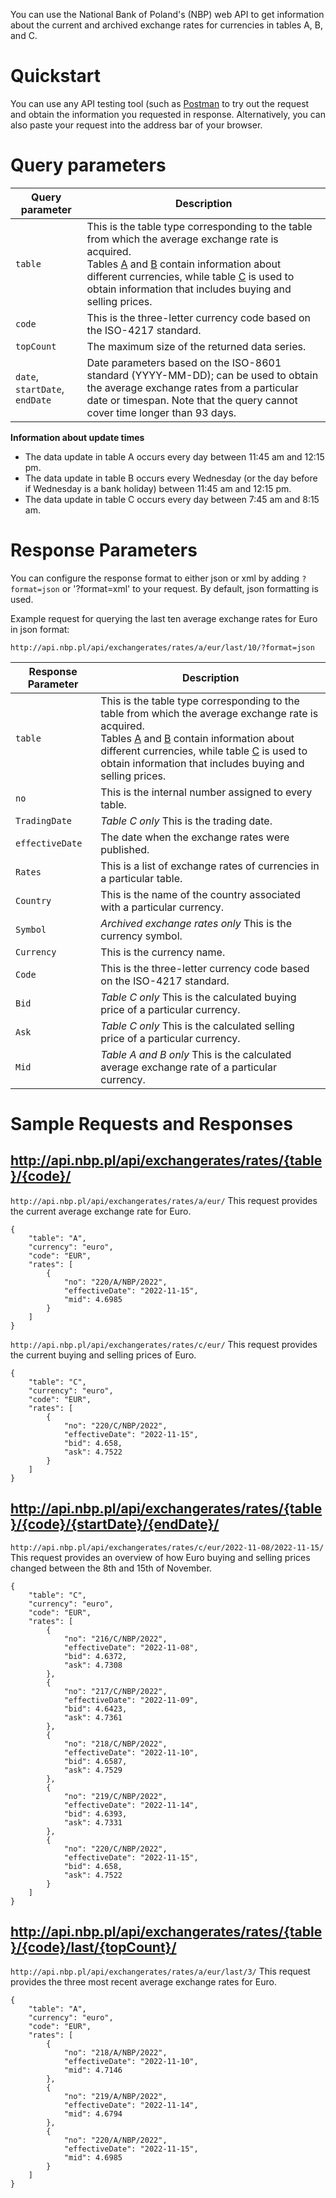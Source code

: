 You can use the National Bank of Poland's (NBP) web API to get information about the current and archived exchange rates for currencies in tables A, B, and C.

# Quickstart

You can use any API testing tool (such as [Postman](postman.com) to try out the request and obtain the information you requested in response. Alternatively, you can also paste your request into the address bar of your browser.

# Query parameters

| Query parameter | Description |
| --- | --- |
| `table` | This is the table type corresponding to the table from which the average exchange rate is acquired.  <br>Tables [A](https://www.nbp.pl/home.aspx?f=/kursy/kursya.html) and [B](https://www.nbp.pl/home.aspx?f=/kursy/kursyb.html) contain information about different currencies, while table [C](https://www.nbp.pl/home.aspx?f=/kursy/kursyc.html) is used to obtain information that includes buying and selling prices. |
| `code` | This is the three-letter currency code based on the ISO-4217 standard. |
| `topCount` | The maximum size of the returned data series. |
| `date`, `startDate`, `endDate` | Date parameters based on the ISO-8601 standard (YYYY-MM-DD); can be used to obtain the average exchange rates from a particular date or timespan. Note that the query cannot cover time longer than 93 days. |

**Information about update times**

- The data update in table A occurs every day between 11:45 am and 12:15 pm.
- The data update in table B occurs every Wednesday (or the day before if Wednesday is a bank holiday) between 11:45 am and 12:15 pm.
- The data update in table C occurs every day between 7:45 am and 8:15 am.
    

# Response Parameters

You can configure the response format to either json or xml by adding `?format=json` or '?format=xml' to your request. By default, json formatting is used.

Example request for querying the last ten average exchange rates for Euro in json format:

``` plaintext
http://api.nbp.pl/api/exchangerates/rates/a/eur/last/10/?format=json
```

| Response Parameter | Description |
| --- | --- |
| `table` | This is the table type corresponding to the table from which the average exchange rate is acquired.  <br>Tables [A](https://www.nbp.pl/home.aspx?f=/kursy/kursya.html) and [B](https://www.nbp.pl/home.aspx?f=/kursy/kursyb.html) contain information about different currencies, while table [C](https://www.nbp.pl/home.aspx?f=/kursy/kursyc.html) is used to obtain information that includes buying and selling prices. |
| `no` | This is the internal number assigned to every table. |
| `TradingDate` | _Table C only_ This is the trading date. |
| `effectiveDate` | The date when the exchange rates were published. |
| `Rates` | This is a list of exchange rates of currencies in a particular table. |
| `Country` | This is the name of the country associated with a particular currency. |
| `Symbol` | _Archived exchange rates only_ This is the currency symbol. |
| `Currency` | This is the currency name. |
| `Code` | This is the three-letter currency code based on the ISO-4217 standard. |
| `Bid` | _Table C only_ This is the calculated buying price of a particular currency. |
| `Ask` | _Table C only_ This is the calculated selling price of a particular currency. |
| `Mid` | _Table A and B only_ This is the calculated average exchange rate of a particular currency. |

# Sample Requests and Responses
## http://api.nbp.pl/api/exchangerates/rates/{table}/{code}/

`http://api.nbp.pl/api/exchangerates/rates/a/eur/` This request provides the current average exchange rate for Euro.

```
{
    "table": "A",
    "currency": "euro",
    "code": "EUR",
    "rates": [
        {
            "no": "220/A/NBP/2022",
            "effectiveDate": "2022-11-15",
            "mid": 4.6985
        }
    ]
}
```

`http://api.nbp.pl/api/exchangerates/rates/c/eur/` This request provides the current buying and selling prices of Euro.

```
{
    "table": "C",
    "currency": "euro",
    "code": "EUR",
    "rates": [
        {
            "no": "220/C/NBP/2022",
            "effectiveDate": "2022-11-15",
            "bid": 4.658,
            "ask": 4.7522
        }
    ]
}
```
## http://api.nbp.pl/api/exchangerates/rates/{table}/{code}/{startDate}/{endDate}/

`http://api.nbp.pl/api/exchangerates/rates/c/eur/2022-11-08/2022-11-15/` This request provides an overview of how Euro buying and selling prices changed between the 8th and 15th of November.

```
{
    "table": "C",
    "currency": "euro",
    "code": "EUR",
    "rates": [
        {
            "no": "216/C/NBP/2022",
            "effectiveDate": "2022-11-08",
            "bid": 4.6372,
            "ask": 4.7308
        },
        {
            "no": "217/C/NBP/2022",
            "effectiveDate": "2022-11-09",
            "bid": 4.6423,
            "ask": 4.7361
        },
        {
            "no": "218/C/NBP/2022",
            "effectiveDate": "2022-11-10",
            "bid": 4.6587,
            "ask": 4.7529
        },
        {
            "no": "219/C/NBP/2022",
            "effectiveDate": "2022-11-14",
            "bid": 4.6393,
            "ask": 4.7331
        },
        {
            "no": "220/C/NBP/2022",
            "effectiveDate": "2022-11-15",
            "bid": 4.658,
            "ask": 4.7522
        }
    ]
}
```
## http://api.nbp.pl/api/exchangerates/rates/{table}/{code}/last/{topCount}/

`http://api.nbp.pl/api/exchangerates/rates/a/eur/last/3/` This request provides the three most recent average exchange rates for Euro.


```
{
    "table": "A",
    "currency": "euro",
    "code": "EUR",
    "rates": [
        {
            "no": "218/A/NBP/2022",
            "effectiveDate": "2022-11-10",
            "mid": 4.7146
        },
        {
            "no": "219/A/NBP/2022",
            "effectiveDate": "2022-11-14",
            "mid": 4.6794
        },
        {
            "no": "220/A/NBP/2022",
            "effectiveDate": "2022-11-15",
            "mid": 4.6985
        }
    ]
}
```
